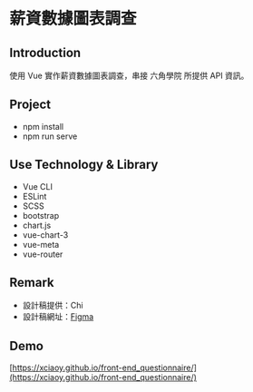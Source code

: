 # 薪資數據圖表調查

## Introduction

使用 Vue 實作薪資數據圖表調查，串接 六角學院 所提供 API 資訊。

## Project 

* npm install
* npm run serve

## Use Technology & Library

* Vue CLI
* ESLint
* SCSS
* bootstrap
* chart.js
* vue-chart-3
* vue-meta
* vue-router

## Remark

* 設計稿提供：Chi
* 設計稿網址：[Figma](https://www.figma.com/file/nWH1xPWNWIhnqsuE1mNCsb/%E8%96%AA%E8%B3%87%E6%95%B8%E6%93%9A%E5%9C%96%E8%A1%A8%E8%AA%BF%E6%9F%A5?node-id=0%3A1)

## Demo

[https://xciaoy.github.io/front-end_questionnaire/](https://xciaoy.github.io/front-end_questionnaire/)
